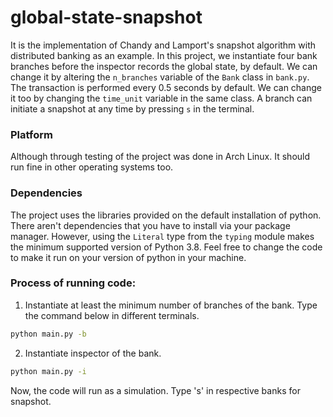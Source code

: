 # global-state-snapshot
It is the implementation of Chandy and Lamport's snapshot algorithm with distributed banking as an example.
In this project, we instantiate four bank branches before the inspector records the global state, by default.
We can change it by altering the `n_branches` variable of the `Bank` class in `bank.py`.
The transaction is performed every 0.5 seconds by default. We can change it too by changing the `time_unit` variable in the same class.
A branch can initiate a snapshot at any time by pressing `s` in the terminal.

### Platform 
Although through testing of the project was done in Arch Linux. It should run fine in other operating systems too.

### Dependencies
The project uses the libraries provided on the default installation of python.
There aren't dependencies that you have to install via your package manager.
However, using the `Literal` type from the `typing` module makes the minimum supported version of Python 3.8.
Feel free to change the code to make it run on your version of python in your machine.

### Process of running code:
1. Instantiate at least the minimum number of branches of the bank.
Type the command below in different terminals.

```sh
python main.py -b 
```

2. Instantiate inspector of the bank. 
```bash
python main.py -i
```

Now, the code will run as a simulation. Type 's' in respective banks for snapshot.
